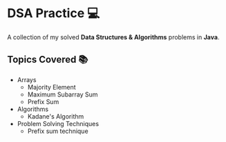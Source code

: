 # DSA Practice 💻

A collection of my solved **Data Structures & Algorithms** problems in **Java**.

## Topics Covered 📚
- Arrays
  - Majority Element
  - Maximum Subarray Sum
  - Prefix Sum
- Algorithms
  - Kadane's Algorithm
- Problem Solving Techniques
  - Prefix sum technique
